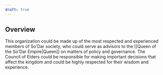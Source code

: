 ```yaml
---
draft: true
---
```


## Overview
This organization could be made up of the most respected and experienced members of So'Dar society, who could serve as advisors to the [[Queen of the So'Dar Empire|Queen]] on matters of policy and governance. The Council of Elders could be responsible for making important decisions that affect the kingdom and could be highly respected for their wisdom and experience.